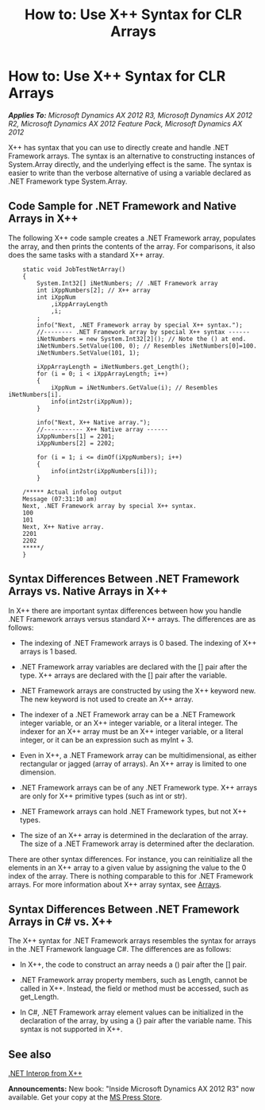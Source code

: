 ﻿---
title: 'How to: Use X++ Syntax for CLR Arrays'
TOCTitle: 'How to: Use X++ Syntax for CLR Arrays'
ms:assetid: 7217670a-2686-455f-a8da-5361ff483507
ms:mtpsurl: https://msdn.microsoft.com/en-us/library/Cc557456(v=AX.60)
ms:contentKeyID: 35245823
ms.date: 05/18/2015
mtps_version: v=AX.60
---

# How to: Use X++ Syntax for CLR Arrays 


_**Applies To:** Microsoft Dynamics AX 2012 R3, Microsoft Dynamics AX 2012 R2, Microsoft Dynamics AX 2012 Feature Pack, Microsoft Dynamics AX 2012_

X++ has syntax that you can use to directly create and handle .NET Framework arrays. The syntax is an alternative to constructing instances of System.Array directly, and the underlying effect is the same. The syntax is easier to write than the verbose alternative of using a variable declared as .NET Framework type System.Array.

## Code Sample for .NET Framework and Native Arrays in X++

The following X++ code sample creates a .NET Framework array, populates the array, and then prints the contents of the array. For comparisons, it also does the same tasks with a standard X++ array.
```X++  
    static void JobTestNetArray()
    {
        System.Int32[] iNetNumbers; // .NET Framework array
        int iXppNumbers[2]; // X++ array
        int iXppNum
            ,iXppArrayLength
            ,i;
        ;
        info("Next, .NET Framework array by special X++ syntax.");
        //-------- .NET Framework array by special X++ syntax ------
        iNetNumbers = new System.Int32[2](); // Note the () at end.
        iNetNumbers.SetValue(100, 0); // Resembles iNetNumbers[0]=100.
        iNetNumbers.SetValue(101, 1);
    
        iXppArrayLength = iNetNumbers.get_Length();
        for (i = 0; i < iXppArrayLength; i++)
        {
            iXppNum = iNetNumbers.GetValue(i); // Resembles iNetNumbers[i].
            info(int2str(iXppNum));
        }
    
        info("Next, X++ Native array.");
        //----------- X++ Native array ------
        iXppNumbers[1] = 2201;
        iXppNumbers[2] = 2202;
    
        for (i = 1; i <= dimOf(iXppNumbers); i++)
        {
            info(int2str(iXppNumbers[i]));
        }

    /***** Actual infolog output
    Message (07:31:10 am)
    Next, .NET Framework array by special X++ syntax.
    100
    101
    Next, X++ Native array.
    2201
    2202
    *****/
    }
```
## Syntax Differences Between .NET Framework Arrays vs. Native Arrays in X++

In X++ there are important syntax differences between how you handle .NET Framework arrays versus standard X++ arrays. The differences are as follows:

  - The indexing of .NET Framework arrays is 0 based. The indexing of X++ arrays is 1 based.

  - .NET Framework array variables are declared with the \[\] pair after the type. X++ arrays are declared with the \[\] pair after the variable.

  - .NET Framework arrays are constructed by using the X++ keyword new. The new keyword is not used to create an X++ array.

  - The indexer of a .NET Framework array can be a .NET Framework integer variable, or an X++ integer variable, or a literal integer. The indexer for an X++ array must be an X++ integer variable, or a literal integer, or it can be an expression such as myInt + 3.

  - Even in X++, a .NET Framework array can be multidimensional, as either rectangular or jagged (array of arrays). An X++ array is limited to one dimension.

  - .NET Framework arrays can be of any .NET Framework type. X++ arrays are only for X++ primitive types (such as int or str).

  - .NET Framework arrays can hold .NET Framework types, but not X++ types.

  - The size of an X++ array is determined in the declaration of the array. The size of a .NET Framework array is determined after the declaration.

There are other syntax differences. For instance, you can reinitialize all the elements in an X++ array to a given value by assigning the value to the 0 index of the array. There is nothing comparable to this for .NET Framework arrays. For more information about X++ array syntax, see [Arrays](arrays.md).

## Syntax Differences Between .NET Framework Arrays in C\# vs. X++

The X++ syntax for .NET Framework arrays resembles the syntax for arrays in the .NET Framework language C\#. The differences are as follows:

  - In X++, the code to construct an array needs a () pair after the \[\] pair.

  - .NET Framework array property members, such as Length, cannot be called in X++. Instead, the field or method must be accessed, such as get\_Length.

  - In C\#, .NET Framework array element values can be initialized in the declaration of the array, by using a {} pair after the variable name. This syntax is not supported in X++.

## See also

[.NET Interop from X++](net-interop-from-x.md)

  
**Announcements:** New book: "Inside Microsoft Dynamics AX 2012 R3" now available. Get your copy at the [MS Press Store](https://www.microsoftpressstore.com/store/inside-microsoft-dynamics-ax-2012-r3-9780735685109).


